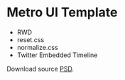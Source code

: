 Metro UI Template
==================
* RWD
* reset.css
* normalize.css
* Twitter Embedded Timeline

Download source [PSD](http://www.thedesignwork.com/free-metro-ui-style-web-design-psd-template/).

